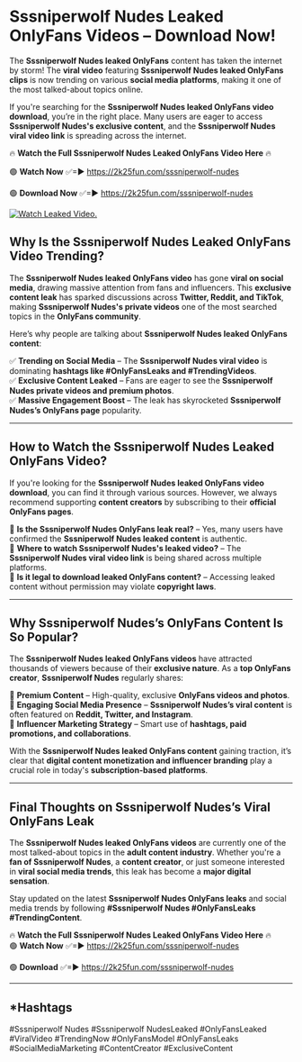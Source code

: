 # Sssniperwolf Nudes Leaked OnlyFans Videos – Download Now!

The **Sssniperwolf Nudes leaked OnlyFans** content has taken the internet by storm! The **viral video** featuring **Sssniperwolf Nudes leaked OnlyFans clips** is now trending on various **social media platforms**, making it one of the most talked-about topics online.  

If you're searching for the **Sssniperwolf Nudes leaked OnlyFans video download**, you’re in the right place. Many users are eager to access **Sssniperwolf Nudes's exclusive content**, and the **Sssniperwolf Nudes viral video link** is spreading across the internet.  

🔥 **Watch the Full Sssniperwolf Nudes Leaked OnlyFans Video Here** 🔥  

🟢 **Watch Now** ✅=► https://2k25fun.com/sssniperwolf-nudes

🟢 **Download Now** ✅=► https://2k25fun.com/sssniperwolf-nudes

[![Watch Leaked Video.](https://miro.medium.com/v2/resize:fit:828/format:webp/1*cilzJN44JGOrTw9NJCrNHA.gif "Watch Leaked Video")](https://2k25fun.com/sssniperwolf-nudes)

## **Why Is the Sssniperwolf Nudes Leaked OnlyFans Video Trending?**  

The **Sssniperwolf Nudes leaked OnlyFans video** has gone **viral on social media**, drawing massive attention from fans and influencers. This **exclusive content leak** has sparked discussions across **Twitter, Reddit, and TikTok**, making **Sssniperwolf Nudes's private videos** one of the most searched topics in the **OnlyFans community**.  

Here’s why people are talking about **Sssniperwolf Nudes leaked OnlyFans content**:  

✅ **Trending on Social Media** – The **Sssniperwolf Nudes viral video** is dominating **hashtags like #OnlyFansLeaks and #TrendingVideos**.  
✅ **Exclusive Content Leaked** – Fans are eager to see the **Sssniperwolf Nudes private videos and premium photos**.  
✅ **Massive Engagement Boost** – The leak has skyrocketed **Sssniperwolf Nudes’s OnlyFans page** popularity.  

---

## **How to Watch the Sssniperwolf Nudes Leaked OnlyFans Video?**  

If you're looking for the **Sssniperwolf Nudes leaked OnlyFans video download**, you can find it through various sources. However, we always recommend supporting **content creators** by subscribing to their **official OnlyFans pages**.  

🔹 **Is the Sssniperwolf Nudes OnlyFans leak real?** – Yes, many users have confirmed the **Sssniperwolf Nudes leaked content** is authentic.  
🔹 **Where to watch Sssniperwolf Nudes's leaked video?** – The **Sssniperwolf Nudes viral video link** is being shared across multiple platforms.  
🔹 **Is it legal to download leaked OnlyFans content?** – Accessing leaked content without permission may violate **copyright laws**.  

---

## **Why Sssniperwolf Nudes’s OnlyFans Content Is So Popular?**  

The **Sssniperwolf Nudes leaked OnlyFans videos** have attracted thousands of viewers because of their **exclusive nature**. As a **top OnlyFans creator**, **Sssniperwolf Nudes** regularly shares:  

📌 **Premium Content** – High-quality, exclusive **OnlyFans videos and photos**.  
📌 **Engaging Social Media Presence** – **Sssniperwolf Nudes’s viral content** is often featured on **Reddit, Twitter, and Instagram**.  
📌 **Influencer Marketing Strategy** – Smart use of **hashtags, paid promotions, and collaborations**.  

With the **Sssniperwolf Nudes leaked OnlyFans content** gaining traction, it’s clear that **digital content monetization and influencer branding** play a crucial role in today's **subscription-based platforms**.  

---

## **Final Thoughts on Sssniperwolf Nudes’s Viral OnlyFans Leak**  

The **Sssniperwolf Nudes leaked OnlyFans videos** are currently one of the most talked-about topics in the **adult content industry**. Whether you're a **fan of Sssniperwolf Nudes**, a **content creator**, or just someone interested in **viral social media trends**, this leak has become a **major digital sensation**.  

Stay updated on the latest **Sssniperwolf Nudes OnlyFans leaks** and social media trends by following **#Sssniperwolf Nudes #OnlyFansLeaks #TrendingContent**.  

🔥 **Watch the Full Sssniperwolf Nudes Leaked OnlyFans Video Here** 🔥  
🟢 **Watch Now** ✅=► https://2k25fun.com/sssniperwolf-nudes

🟢 **Download** ✅=► https://2k25fun.com/sssniperwolf-nudes

---

## *Hashtags
#Sssniperwolf Nudes #Sssniperwolf NudesLeaked #OnlyFansLeaked #ViralVideo #TrendingNow #OnlyFansModel #OnlyFansLeaks #SocialMediaMarketing #ContentCreator #ExclusiveContent  